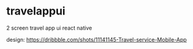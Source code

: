# travelappui
2 screen travel app ui react native

design: https://dribbble.com/shots/11141145-Travel-service-Mobile-App
